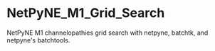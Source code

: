 # NetPyNE_M1_Grid_Search
NetPyNE M1 channelopathies grid search with netpyne, batchtk, and netpyne's batchtools.
